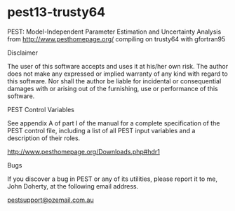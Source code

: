 # pest13-trusty64

PEST: Model-Independent Parameter Estimation and Uncertainty Analysis from http://www.pesthomepage.org/ compiling on trusty64 with gfortran95

Disclaimer

The user of this software accepts and uses it at his/her own risk.
The author does not make any expressed or implied warranty of any kind with regard to this
software. Nor shall the author be liable for incidental or consequential damages with or
arising out of the furnishing, use or performance of this software.

PEST Control Variables

See appendix A of part I of the manual for a complete specification of the PEST control file,
including a list of all PEST input variables and a description of their roles.

http://www.pesthomepage.org/Downloads.php#hdr1

Bugs

If you discover a bug in PEST or any of its utilities, please report it to me, John Doherty, at
the following email address.

pestsupport@ozemail.com.au
